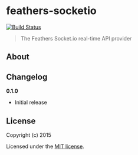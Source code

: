 # feathers-socketio

[![Build Status](https://travis-ci.org/feathersjs/feathers-socketio.png?branch=master)](https://travis-ci.org/feathersjs/feathers-socketio)

> The Feathers Socket.io real-time API provider

## About


## Changelog

__0.1.0__

- Initial release

## License

Copyright (c) 2015

Licensed under the [MIT license](LICENSE).
